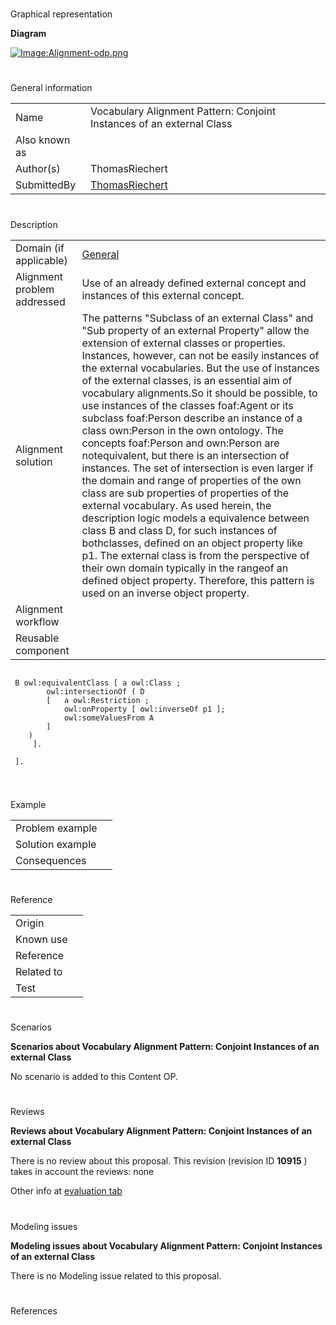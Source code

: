 # 

 Graphical representation



__Diagram__ 





[![Image:Alignment-odp.png](../../images/6/65/Alignment-odp.png)](../../Image/Alignment-odp.png "Image:Alignment-odp.png")





# 

 General information




|  |  |
| --- | --- |
|  Name  |  Vocabulary Alignment Pattern: Conjoint Instances of an external Class  |
|  Also known as  |  |
|  Author(s)  |  ThomasRiechert  |
|  SubmittedBy  | [ThomasRiechert](../../User/ThomasRiechert "User:ThomasRiechert")  |



  





# 

 Description




|  |  |
| --- | --- |
|  Domain (if applicable)  | [General](http://ontologydesignpatterns.org/wiki/index.php?title=General&action=edit&redlink=1 "General (not yet written)")  |
|  Alignment problem addressed  |  Use of an already defined external concept and instances of this external concept.  |
|  Alignment solution  |  The patterns "Subclass of an external Class" and "Sub property of an external Property" allow the extension of external classes or properties. Instances, however, can not be easily instances of the external vocabularies.  But the use of instances of the external classes, is an essential aim of vocabulary alignments.So it should be possible, to use instances of the classes foaf:Agent or its subclass foaf:Person describe an instance of a class own:Person in the own ontology. The concepts foaf:Person and own:Person are notequivalent, but there is an intersection of instances. The set of intersection is even larger if the domain and range of properties of the own class are sub properties of properties of the external vocabulary.  As used herein, the description logic models a equivalence between class B and class D, for such instances of bothclasses, defined on an object property like p1.  The external class is from the perspective of their own domain typically in the rangeof an defined object property. Therefore, this pattern is used on an inverse object property.  |
|  Alignment workflow  |  |
|  Reusable component  |  |



  





```

 B owl:equivalentClass [ a owl:Class ; 
        owl:intersectionOf ( D
		[   a owl:Restriction ;
		    owl:onProperty [ owl:inverseOf p1 ]; 
		    owl:someValuesFrom A
		]
	)
     ].

 ].
 

```


  





# 

 Example




|  |  |
| --- | --- |
|  Problem example  |  |
|  Solution example  |  |
|  Consequences  |  |



  





# 

 Reference




|  |  |
| --- | --- |
|  Origin  |  |
|  Known use  |  |
|  Reference  |  |
|  Related to  |  |
|  Test  |  |



  





# 

 Scenarios




__Scenarios about Vocabulary Alignment Pattern: Conjoint Instances of an external Class__ 


 No scenario is added to this Content OP.
 




# 

 Reviews




__Reviews about Vocabulary Alignment Pattern: Conjoint Instances of an external Class__ 


 There is no review about this proposal.
This revision (revision ID
 __10915__ 
 ) takes in account the reviews: none
 



 Other info at
 [evaluation tab](http://ontologydesignpatterns.org/wiki/index.php?title=Submissions:Vocabulary_Alignment_Pattern:_Conjoint_Instances_of_an_external_Class&action=evaluation "http://ontologydesignpatterns.org/wiki/index.php?title=Submissions:Vocabulary_Alignment_Pattern:_Conjoint_Instances_of_an_external_Class&action=evaluation") 





  





# 

 Modeling issues




__Modeling issues about Vocabulary Alignment Pattern: Conjoint Instances of an external Class__ 


 There is no Modeling issue related to this proposal.
 




  





# 

 References